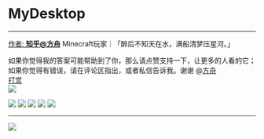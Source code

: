 # MyDesktop
------------

[作者: **知乎@方舟**](https://www.zhihu.com/people/minecraftfuns) Minecraft玩家｜「醉后不知天在水，满船清梦压星河。」

如果你觉得我的答案可能帮助到了你，那么请点赞支持一下，让更多的人看的它；如果你觉得有错误，请在评论区指出，或者私信告诉我。谢谢 @[方舟](https://www.zhihu.com/people/minecraftfuns)  
[打赏](https://cdn.jsdelivr.net/gh/lkpo0v/5n@master/985CA94E6A789C6BCB1086C5A78E9E5D.jpg)  
![](https://cdn.jsdelivr.net/gh/lkpo0v/5n@master/dashang.jpg)

[![](https://cdn.jsdelivr.net/gh/lkpo0v/5n@master/gh/favicon.ico)](https://github.com/MinecraftFuns)
[![](https://cdn.jsdelivr.net/gh/lkpo0v/5n@master/zh/favicon.ico)](https://www.zhihu.com/people/minecraftfuns)
[![](https://cdn.jsdelivr.net/gh/lkpo0v/5n@master/41939.png)](https://ark.blog.luogu.org/)
[![](https://cdn.jsdelivr.net/gh/lkpo0v/5n@master/favicon.ico)](https://music.163.com/#/user/home?id=61964347)
[![](https://cdn.jsdelivr.net/gh/lkpo0v/5n@master/wiki-32/wikipedia.png)](https://zh.wikipedia.org/wiki/User:Joefang20031128)

------------

![](paul-morris-167780.jpg)

